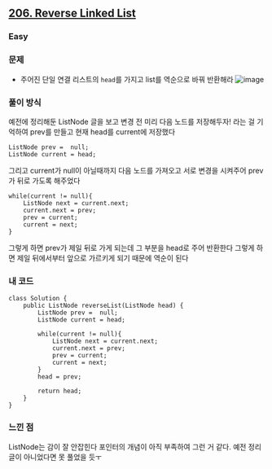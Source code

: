 <h2><a href="https://leetcode.com/problems/reverse-linked-list">206. Reverse Linked List</a></h2><h3>Easy</h3>

### 문제
- 주어진 단일 연결 리스트의 `head`를 가지고 list를 역순으로 바꿔 반환해라
![image](https://github.com/user-attachments/assets/d5e047c1-d9af-41f1-af7c-71f766558252)

### 풀이 방식
예전에 정리해둔 ListNode 글을 보고 변경 전 미리 다음 노드를 저장해두자! 라는 걸 기억하여 prev를 만들고 현재 head를 current에 저장했다
```
ListNode prev =  null;
ListNode current = head;
```

그리고 current가 null이 아닐때까지
다음 노드를 가져오고 서로 변경을 시켜주어 prev가 뒤로 가도록 해주었다

```
while(current != null){
    ListNode next = current.next;
    current.next = prev;
    prev = current;
    current = next;
}
```

그렇게 하면 prev가 제일 뒤로 가게 되는데 그 부분을 head로 주어 반환한다
그렇게 하면 제일 뒤에서부터 앞으로 가르키게 되기 때문에 역순이 된다

### 내 코드
```
class Solution {
    public ListNode reverseList(ListNode head) {
        ListNode prev =  null;
        ListNode current = head;

        while(current != null){
            ListNode next = current.next;
            current.next = prev;
            prev = current;
            current = next;
        }
        head = prev;

        return head;
    }
}
```

### 느낀 점
ListNode는 감이 잘 안잡힌다 포인터의 개념이 아직 부족하여 그런 거 같다. 예전 정리 글이 아니었다면 못 풀었을 듯ㅜ
